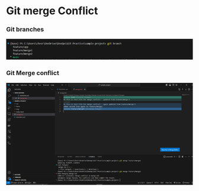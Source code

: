 # Git merge Conflict

### Git branches 

![alt text](./assest/branches.png)


### Git Merge conflict

![alt text](./assest/merge-conflict.png)